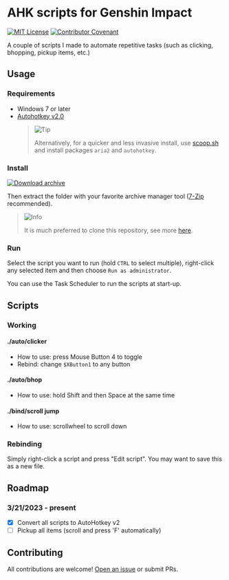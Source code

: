 # AHK scripts for Genshin Impact

[![MIT License](https://img.shields.io/badge/License-MIT-green.svg)](LICENSE) [![Contributor Covenant](https://img.shields.io/badge/Contributor%20Covenant-2.1-4baaaa.svg)](code_of_conduct.md)

A couple of scripts I made to automate repetitive tasks (such as clicking, bhopping, pickup items, etc.)

## Usage

### Requirements

- Windows 7 or later
- [Autohotkey v2.0](https://autohotkey.com)  
  > <picture>
  >   <source media="(prefers-color-scheme: light)" srcset="https://github.com/Mqxx/GitHub-Markdown/blob/main/blockquotes/badge/light-theme/tip.svg">
  >   <img alt="Tip" src="https://github.com/Mqxx/GitHub-Markdown/blob/main/blockquotes/badge/dark-theme/tip.svg">
  > </picture><br>
  >
  > Alternatively, for a quicker and less invasive install, use [scoop.sh](https://scoop.sh/) and install packages `aria2` and `autohotkey`.

### Install

[![Download archive](https://img.shields.io/badge/-Download%20repository%20as%20archive-green)](https://github.com/akippnn/genshin-ahks/archive/refs/heads/main.zip)

Then extract the folder with your favorite archive manager tool ([7-Zip](https://www.7-zip.org/) recommended).

> <picture>
>   <source media="(prefers-color-scheme: light)" srcset="https://github.com/Mqxx/GitHub-Markdown/blob/main/blockquotes/badge/light-theme/info.svg">
>   <img alt="Info" src="https://github.com/Mqxx/GitHub-Markdown/blob/main/blockquotes/badge/dark-theme/info.svg">
> </picture><br>
>
> It is much preferred to clone this repository, see more [here](https://akippnn.github.io/docs/page/github/repo/clone.html).

### Run

Select the script you want to run (hold `CTRL` to select multiple), right-click any selected item and then choose `Run as administrator`.

You can use the Task Scheduler to run the scripts at start-up.

## Scripts

### Working

#### ./auto/clicker  

- How to use: press Mouse Button 4 to toggle  
- Rebind: change `$XButton1` to any button
  
#### ./auto/bhop  

- How to use: hold Shift and then Space at the same time

#### ./bind/scroll jump  

- How to use: scrollwheel to scroll down

### Rebinding

Simply right-click a script and press "Edit script". You may want to save this as a new file.

## Roadmap

### 3/21/2023 - present

- [x] Convert all scripts to AutoHotkey v2
- [ ] Pickup all items (scroll and press 'F' automatically)

## Contributing

All contributions are welcome! [Open an issue](https://github.com/akippnn/genshin-ahks/issues/new) or submit PRs.